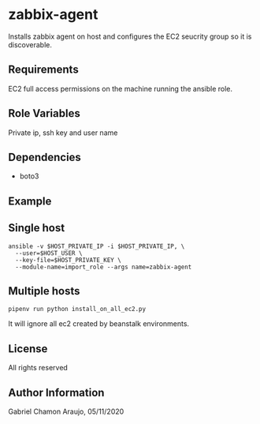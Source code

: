 zabbix-agent
=========

Installs zabbix agent on host and configures the EC2 seucrity group so it is
discoverable.

Requirements
------------

EC2 full access permissions on the machine running the ansible role.

Role Variables
--------------

Private ip, ssh key and user name

Dependencies
------------

* boto3

Example
----------------

## Single host
```shell script
ansible -v $HOST_PRIVATE_IP -i $HOST_PRIVATE_IP, \
  --user=$HOST_USER \
  --key-file=$HOST_PRIVATE_KEY \
  --module-name=import_role --args name=zabbix-agent
```

## Multiple hosts

```shell script
pipenv run python install_on_all_ec2.py
```

It will ignore all ec2 created by beanstalk environments.

License
-------

All rights reserved

Author Information
------------------

Gabriel Chamon Araujo, 05/11/2020
